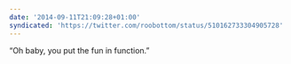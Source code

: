 ```yaml
---
date: '2014-09-11T21:09:28+01:00'
syndicated: 'https://twitter.com/roobottom/status/510162733304905728'
---
```

“Oh baby, you put the fun in function.”
